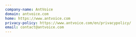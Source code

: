 ```yaml
---
company-name: AntVoice
domain: antvoice.com
home: https://www.antvoice.com
privacy-policy: https://www.antvoice.com/en/privacypolicy/
email: contact@antvoice.com
---
```




